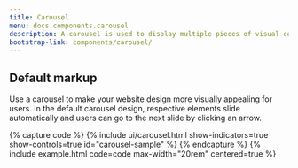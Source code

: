```yaml
---
title: Carousel
menu: docs.components.carousel
description: A carousel is used to display multiple pieces of visual content without taking up too much space. Carousels eliminate the need to scroll down the page to see all content and are a popular method of displaying marketing information.  
bootstrap-link: components/carousel/
---
```



## Default markup

Use a carousel to make your website design more visually appealing for users. In the default carousel design, respective elements slide automatically and users can go to the next slide by clicking an arrow.

{% capture code %}
{% include ui/carousel.html show-indicators=true show-controls=true id="carousel-sample" %}
{% endcapture %}
{% include example.html code=code max-width="20rem" centered=true %}
